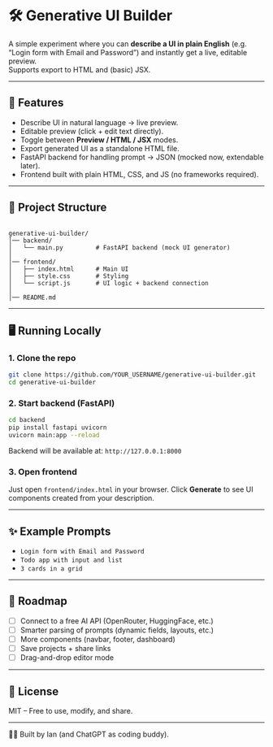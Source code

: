 # 🛠️ Generative UI Builder

A simple experiment where you can **describe a UI in plain English** (e.g. “Login form with Email and Password”) and instantly get a live, editable preview.  
Supports export to HTML and (basic) JSX.

---

## 🚀 Features
- Describe UI in natural language → live preview.
- Editable preview (click + edit text directly).
- Toggle between **Preview / HTML / JSX** modes.
- Export generated UI as a standalone HTML file.
- FastAPI backend for handling prompt → JSON (mocked now, extendable later).
- Frontend built with plain HTML, CSS, and JS (no frameworks required).

---

## 📂 Project Structure
```

generative-ui-builder/
│── backend/
│   └── main.py         # FastAPI backend (mock UI generator)
│
│── frontend/
│   ├── index.html      # Main UI
│   ├── style.css       # Styling
│   └── script.js       # UI logic + backend connection
│
│── README.md

````

---

## 🖥️ Running Locally

### 1. Clone the repo
```bash
git clone https://github.com/YOUR_USERNAME/generative-ui-builder.git
cd generative-ui-builder
````

### 2. Start backend (FastAPI)

```bash
cd backend
pip install fastapi uvicorn
uvicorn main:app --reload
```

Backend will be available at: `http://127.0.0.1:8000`

### 3. Open frontend

Just open `frontend/index.html` in your browser.
Click **Generate** to see UI components created from your description.

---

## ✨ Example Prompts

* `Login form with Email and Password`
* `Todo app with input and list`
* `3 cards in a grid`

---

## 🧭 Roadmap

* [ ] Connect to a free AI API (OpenRouter, HuggingFace, etc.)
* [ ] Smarter parsing of prompts (dynamic fields, layouts, etc.)
* [ ] More components (navbar, footer, dashboard)
* [ ] Save projects + share links
* [ ] Drag-and-drop editor mode

---

## 📜 License

MIT – Free to use, modify, and share.

---

👨‍💻 Built by Ian (and ChatGPT as coding buddy).
